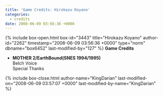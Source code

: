 ```yaml
---
title: 'Game Credits: Hirokazu Koyano'
categories:
  - credits
date: 2008-06-09 03:56:36 +0000
---
```

{% include box-open.html box-id="3443" title="Hirokazu Koyano" author-id="2262" timestamp="2008-06-09 03:56:36 +0000" type="norm" dbname="box6452" last-modified-by="127" %}
<b>Game Credits</b>

<UL>

<LI><b>MOTHER 2/EarthBound(SNES 1994/1995)</b><BR />
Belch Voice<BR />
Special Thanks</LI>

</UL>
{% include box-close.html author-name="KingDarian" last-modified-on="2008-06-09 03:57:07 +0000" last-modified-by-name="KingDarian" %}

